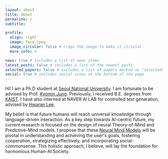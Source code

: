 ```yaml
---
layout: about
title: about
permalink: /
subtitle: 

profile:
  align: right
  image: face.jpeg
  image_circular: false # crops the image to make it circular
  more_info: >

news: true # includes a list of news items
latest_posts: false # includes a list of the newest posts
selected_papers: false # includes a list of papers marked as "selected={true}"
social: true # includes social icons at the bottom of the page
---
```


Hi! I am a Ph.D student at [Seoul National University](http://milab.snu.ac.kr/research.html). I am fortunate to be advised by Prof. [Kyomin Jung](http://milab.snu.ac.kr/kjung/index.html). Previously, I received B.E. degrees from [KAIST](). I have also interned at NAVER AI LAB for controlled text generation, advised by [Hwaran Lee](https://hwaranlee.github.io/).

My belief is that future humans will reach universal knowledge through language-driven interaction. As a key step towards AI-centric future, my current research is focused on the design of neural Theory-of-Mind and Predictive-Mind models. I propose that these [Neural Mind Models]() will be pivotal in understanding and achieving the user's goals, fostering cooperation, strategizing effectively, and incorporating social-commonsense. This holistic approach, I believe, will lay the foundation for harmonious Human-AI Society.
